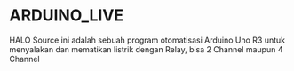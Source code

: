 # ARDUINO_LIVE
HALO
Source ini adalah sebuah program otomatisasi Arduino Uno R3 untuk menyalakan dan mematikan listrik dengan Relay, bisa 2 Channel maupun 4 Channel
